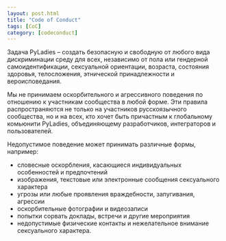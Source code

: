```yaml
---
layout: post.html
title: "Code of Conduct"
tags: [CoC]
category: [codeconduct]
---
```


Задача PyLadies – создать безопасную и свободную от любого вида дискриминации среду для всех, независимо от пола или гендерной самоидентификации, сексуальной ориентации, возраста, состояния здоровья, телосложения, этнической принадлежности и вероисповедания.

Мы не принимаем оскорбительного и агрессивного поведения по отношению к участникам сообщества в любой форме. Эти правила распространяются не только на участников русскоязычного сообщества, но и на всех, кто хочет быть причастным к глобальному комьюнити PyLadies, объединяющему разработчиков, интеграторов и пользователей.

Недопустимое поведение может принимать различные формы, например:

+ словесные оскорбления, касающиеся индивидуальных особенностей и предпочтений
+ изображения, текстовые или электронные сообщения сексуального характера
+ угрозы или любые проявления враждебности, запугивания, агрессии
+ оскорбительные фотографии и видеозаписи
+ попытки сорвать доклады, встречи и другие мероприятия
+ недопустимые физические контакты и нежелательное внимание сексуального характера.
